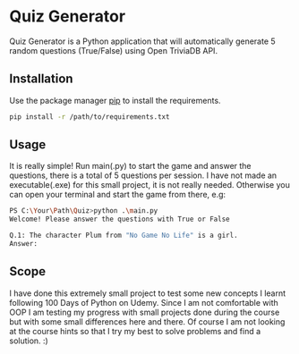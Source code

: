 # Quiz Generator

Quiz Generator is a Python application that will automatically generate 5 random questions (True/False) using Open TriviaDB API.

## Installation

Use the package manager [pip](https://pip.pypa.io/en/stable/) to install the requirements.

```bash
pip install -r /path/to/requirements.txt
```

## Usage

It is really simple!
Run main(.py) to start the game and answer the questions, there is a total of 5 questions per session.
I have not made an executable(.exe) for this small project, it is not really needed.
Otherwise you can open your terminal and start the game from there, e.g:

```BASH
PS C:\Your\Path\Quiz>python .\main.py
Welcome! Please answer the questions with True or False

Q.1: The character Plum from "No Game No Life" is a girl.
Answer:
```

## Scope

I have done this extremely small project to test some new concepts I learnt following 100 Days of Python on Udemy. Since I am not comfortable with OOP I am testing my progress with small projects done during the course but with some small differences here and there. Of course I am not looking at the course hints so that I try my best to solve problems and find a solution. :)
